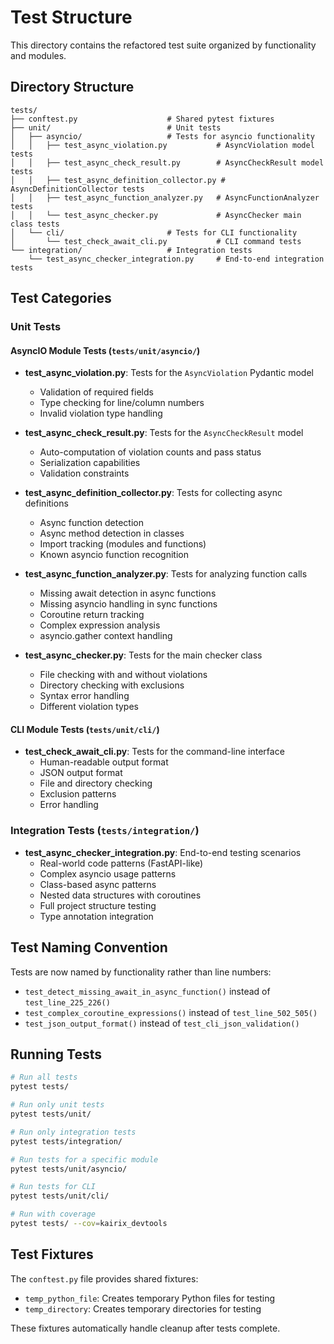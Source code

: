 # Test Structure

This directory contains the refactored test suite organized by functionality and modules.

## Directory Structure

```
tests/
├── conftest.py                    # Shared pytest fixtures
├── unit/                          # Unit tests
│   ├── asyncio/                   # Tests for asyncio functionality
│   │   ├── test_async_violation.py           # AsyncViolation model tests
│   │   ├── test_async_check_result.py        # AsyncCheckResult model tests
│   │   ├── test_async_definition_collector.py # AsyncDefinitionCollector tests
│   │   ├── test_async_function_analyzer.py   # AsyncFunctionAnalyzer tests
│   │   └── test_async_checker.py             # AsyncChecker main class tests
│   └── cli/                       # Tests for CLI functionality
│       └── test_check_await_cli.py           # CLI command tests
└── integration/                   # Integration tests
    └── test_async_checker_integration.py     # End-to-end integration tests
```

## Test Categories

### Unit Tests

#### AsyncIO Module Tests (`tests/unit/asyncio/`)

- **test_async_violation.py**: Tests for the `AsyncViolation` Pydantic model
  - Validation of required fields
  - Type checking for line/column numbers
  - Invalid violation type handling

- **test_async_check_result.py**: Tests for the `AsyncCheckResult` model
  - Auto-computation of violation counts and pass status
  - Serialization capabilities
  - Validation constraints

- **test_async_definition_collector.py**: Tests for collecting async definitions
  - Async function detection
  - Async method detection in classes
  - Import tracking (modules and functions)
  - Known asyncio function recognition

- **test_async_function_analyzer.py**: Tests for analyzing function calls
  - Missing await detection in async functions
  - Missing asyncio handling in sync functions
  - Coroutine return tracking
  - Complex expression analysis
  - asyncio.gather context handling

- **test_async_checker.py**: Tests for the main checker class
  - File checking with and without violations
  - Directory checking with exclusions
  - Syntax error handling
  - Different violation types

#### CLI Module Tests (`tests/unit/cli/`)

- **test_check_await_cli.py**: Tests for the command-line interface
  - Human-readable output format
  - JSON output format
  - File and directory checking
  - Exclusion patterns
  - Error handling

### Integration Tests (`tests/integration/`)

- **test_async_checker_integration.py**: End-to-end testing scenarios
  - Real-world code patterns (FastAPI-like)
  - Complex asyncio usage patterns
  - Class-based async patterns
  - Nested data structures with coroutines
  - Full project structure testing
  - Type annotation integration

## Test Naming Convention

Tests are now named by functionality rather than line numbers:

- `test_detect_missing_await_in_async_function()` instead of `test_line_225_226()`
- `test_complex_coroutine_expressions()` instead of `test_line_502_505()`
- `test_json_output_format()` instead of `test_cli_json_validation()`

## Running Tests

```bash
# Run all tests
pytest tests/

# Run only unit tests
pytest tests/unit/

# Run only integration tests
pytest tests/integration/

# Run tests for a specific module
pytest tests/unit/asyncio/

# Run tests for CLI
pytest tests/unit/cli/

# Run with coverage
pytest tests/ --cov=kairix_devtools
```

## Test Fixtures

The `conftest.py` file provides shared fixtures:

- `temp_python_file`: Creates temporary Python files for testing
- `temp_directory`: Creates temporary directories for testing

These fixtures automatically handle cleanup after tests complete.

